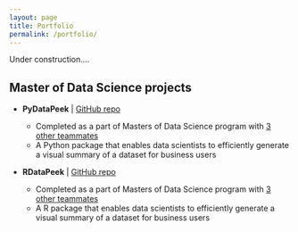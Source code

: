 ```yaml
---
layout: page
title: Portfolio
permalink: /portfolio/
---
```


Under construction....

## Master of Data Science projects

- **PyDataPeek** \| [GitHub repo](https://github.com/UBC-MDS/PyDataPeek)
    - Completed as a part of Masters of Data Science program with [3 other teammates](https://github.com/UBC-MDS/PyDataPeek/blob/master/CONTRIBUTORS.md)
    - A Python package that enables data scientists to efficiently generate a visual summary of a dataset for business users


- **RDataPeek** \| [GitHub repo](https://github.com/UBC-MDS/RDataPeek)
    - Completed as a part of Masters of Data Science program with [3 other teammates](https://github.com/UBC-MDS/RDataPeek/blob/master/CONTRIBUTORS.md)
    - A R package that enables data scientists to efficiently generate a visual summary of a dataset for business users
